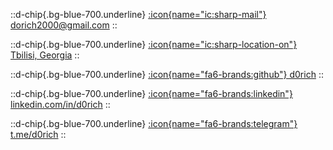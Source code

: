 ::d-chip{.bg-blue-700.underline}
[:icon{name="ic:sharp-mail"} dorich2000@gmail.com](mailto:dorich2000@gmail.com)
::

::d-chip{.bg-blue-700.underline}
[:icon{name="ic:sharp-location-on"} Tbilisi, Georgia](https://www.google.com/maps/place/Tbilisi/@41.7326304,44.6987693,11z)
::

::d-chip{.bg-blue-700.underline}
[:icon{name="fa6-brands:github"} d0rich](https://github.com/d0rich)
::

::d-chip{.bg-blue-700.underline}
[:icon{name="fa6-brands:linkedin"} linkedin.com/in/d0rich](https://www.linkedin.com/in/d0rich/)
::

::d-chip{.bg-blue-700.underline}
[:icon{name="fa6-brands:telegram"} t.me/d0rich](https://d0rich.t.me/)
::